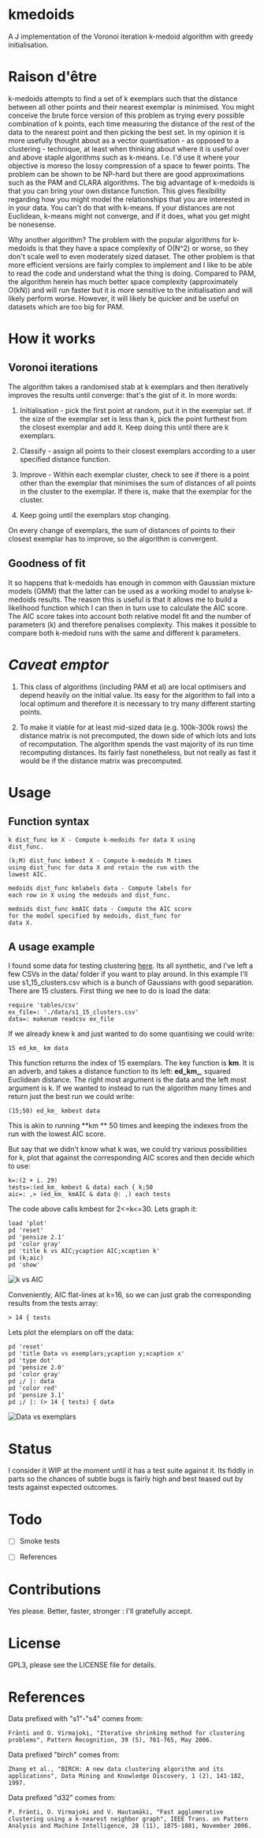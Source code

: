 # kmedoids

A J implementation of the Voronoi iteration k-medoid algorithm
with greedy initialisation.

# Raison d'être

k-medoids attempts to find a set of k exemplars such that the
distance between all other points and their nearest exemplar
is minimised. You might conceive the brute force version of
this problem as trying every possible combination of k points,
each time measuring the distance of the rest of the data to
the nearest point and then picking the best set. In my opinion
it is more usefully thought about as a vector quantisation -
as opposed to a clustering - technique, at least when thinking
about where it is useful over and above staple algorithms such
as k-means. I.e. I'd use it where your objective is moreso the
lossy compression of a space to fewer points. The problem can
be shown to be NP-hard but there are good approximations such
as the PAM and CLARA algorithms. The big advantage of k-medoids
is that you can bring your own distance function. This gives
flexibility regarding how you might model the relationships
that you are interested in in your data. You can't do that
with k-means. If your distances are not Euclidean, k-means
might not converge, and if it does, what you get might be
nonesense.

Why another algorithm? The problem with the popular algorithms
for k-medoids is that they have a space complexity of O(N^2)
or worse, so they don't scale well to even moderately sized
dataset. The other problem is that more efficient versions are
fairly complex to implement and I like to be able to read the
code and understand what the thing is doing. Compared to PAM,
the algorithm herein has much better space complexity
(approximately O(kN)) and will run faster but it is more
sensitive to the initialisation and will likely perform worse.
However, it will likely be quicker and be useful on datasets
which are too big for PAM.

# How it works

## Voronoi iterations

The algorithm takes a randomised stab at k exemplars and then
iteratively improves the results until converge: that's the
gist of it. In more words:

1. Initialisation - pick the first point at random, put it in
the exemplar set. If the size of the exemplar set is less than
k, pick the point furthest from the closest exemplar and add
it. Keep doing this until there are k exemplars.

2. Classify - assign all points to their closest exemplars
according to a user specified distance function.

3. Improve - Within each exemplar cluster, check to see if
there is a point other than the exemplar that minimises the
sum of distances of all points in the cluster to the exemplar.
If there is, make that the exemplar for the cluster.

4. Keep going until the exemplars stop changing.

On every change of exemplars, the sum of distances of points
to their closest exemplar has to improve, so the algorithm is
convergent.

## Goodness of fit

It so happens that k-medoids has enough in common with Gaussian
mixture models (GMM) that the latter can be used as a working
model to analyse k-medoids results. The reason this is useful
is that it allows me to build a likelihood function which I
can then in turn use to calculate the AIC score. The AIC score
takes into account both relative model fit and the number of
parameters (k) and therefore penalises complexity. This makes
it possible to compare both k-medoid runs with the same and
different k parameters.

# *Caveat emptor*

1. This class of algorithms (including PAM et al) are local
optimisers and depend heavily on the initial value. Its easy
for the algorithm to fall into a local optimum and therefore
it is necessary to try many different starting points.

2. To make it viable for at least mid-sized data
(e.g. 100k-300k rows) the distance matrix is not precomputed,
the down side of which lots and lots of recomputation.
The algorithm spends the vast majority of its run time
recomputing distances. Its fairly fast nonetheless, but not
really as fast it would be if the distance matrix was
precomputed.

# Usage

## Function syntax

    k dist_func km X - Compute k-medoids for data X using
    dist_func.

    (k;M) dist_func kmbest X - Compute k-medoids M times
    using dist_func for data X and retain the run with the
    lowest AIC.

    medoids dist_func kmlabels data - Compute labels for
    each row in X using the medoids and dist_func.

    medoids dist_func kmAIC data - Compute the AIC score
    for the model specified by medoids, dist_func for
    data X.

## A usage example

I found some data for testing clustering [here](http://cs.joensuu.fi/sipu/datasets/).
Its all synthetic, and I've left a few CSVs in the data/ folder
if you want to play around. In this example I'll use
s1_15_clusters.csv which is a bunch of Gaussians with good
separation. There are 15 clusters. First thing we nee to do
is load the data:

    require 'tables/csv'
    ex_file=: './data/s1_15_clusters.csv'
    data=: makenum readcsv ex_file

If we already knew k and just wanted to do some quantising
we could write:

    15 ed_km_ km data

This function returns the index of 15 exemplars. The key
function is **km**. It is an adverb, and takes a distance
function to its left: **ed_km_**, squared Euclidean distance.
The right most argument is the data and the left most
argument is k. If we wanted to instead to run the algorithm
many times and return just the best run we could write:

    (15;50) ed_km_ kmbest data

This is akin to running **km ** 50 times and keeping the
indexes from the run with the lowest AIC score.

But say that we didn't know what k was, we could try
various possibilities for k, plot that against the
corresponding AIC scores and then decide which to use:

    k=:(2 + i. 29)
    tests=:(ed_km_ kmbest & data) each { k;50
    aic=: ,> (ed_km_ kmAIC & data @: ,) each tests

The code above calls kmbest for 2<=k<=30. Lets graph it:

    load 'plot'
    pd 'reset'
    pd 'pensize 2.1'
    pd 'color gray'
    pd 'title k vs AIC;ycaption AIC;xcaption k'
    pd (k;aic)
    pd 'show'

![k vs AIC](https://github.com/emiruz/kmedoids/blob/main/img/s1_aic.png?raw=true)

Conveniently, AIC flat-lines at k=16, so we can just
grab the corresponding results from the tests array:

    > 14 { tests

Lets plot the elemplars on off the data:

    pd 'reset'
    pd 'title Data vs exemplars;ycaption y;xcaption x'
    pd 'type dot'
    pd 'pensize 2.0'
    pd 'color gray'
    pd ;/ |: data
    pd 'color red'
    pd 'pensize 3.1'
    pd ;/ |: (> 14 { tests) { data

![Data vs exemplars](https://github.com/emiruz/kmedoids/blob/main/img/s1_clusters.png?raw=true)

# Status

I consider it WIP at the moment until it has a test suite
against it. Its fiddly in parts so the chances of subtle bugs
is fairly high and best teased out by tests against expected
outcomes.

# Todo

- [ ] Smoke tests

- [ ] References

# Contributions

Yes please. Better, faster, stronger : I'll gratefully accept.

# License

GPL3, please see the LICENSE file for details.

# References

Data prefixed with "s1"-"s4" comes from:

    Fränti and O. Virmajoki, "Iterative shrinking method for clustering problems", Pattern Recognition, 39 (5), 761-765, May 2006.

Data prefixed "birch" comes from:

    Zhang et al., "BIRCH: A new data clustering algorithm and its applications", Data Mining and Knowledge Discovery, 1 (2), 141-182, 1997.

Data prefixed "d32" comes from:

    P. Fränti, O. Virmajoki and V. Hautamäki, "Fast agglomerative clustering using a k-nearest neighbor graph", IEEE Trans. on Pattern Analysis and Machine Intelligence, 28 (11), 1875-1881, November 2006.
